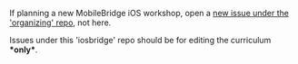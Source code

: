 If planning a new MobileBridge iOS workshop, open a [new issue under the 'organizing' repo](https://github.com/mobilebridge/organizing/issues/new), not here.

Issues under this 'iosbridge' repo should be for editing the curriculum **\*only\***.
